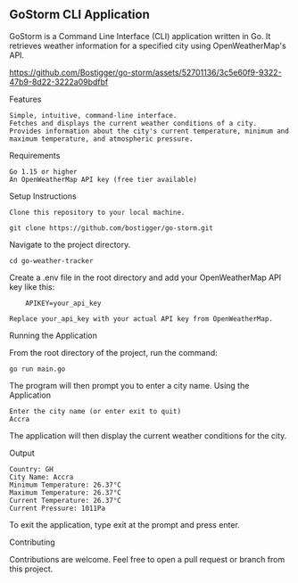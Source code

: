 ## GoStorm CLI Application

GoStorm is a Command Line Interface (CLI) application written in Go. It retrieves weather information for a specified city using OpenWeatherMap's API.

https://github.com/Bostigger/go-storm/assets/52701136/3c5e60f9-9322-47b9-8d22-3222a09bdfbf



Features

    Simple, intuitive, command-line interface.
    Fetches and displays the current weather conditions of a city.
    Provides information about the city's current temperature, minimum and maximum temperature, and atmospheric pressure.

Requirements

    Go 1.15 or higher
    An OpenWeatherMap API key (free tier available)

Setup Instructions

    Clone this repository to your local machine.

```
git clone https://github.com/bostigger/go-storm.git
```

Navigate to the project directory.

```
cd go-weather-tracker
```

Create a .env file in the root directory and add your OpenWeatherMap API key like this:

```
    APIKEY=your_api_key
```

    Replace your_api_key with your actual API key from OpenWeatherMap.

Running the Application

From the root directory of the project, run the command:

```
go run main.go
```

The program will then prompt you to enter a city name.
Using the Application
```
Enter the city name (or enter exit to quit)
Accra
```


The application will then display the current weather conditions for the city.

Output
```
Country: GH
City Name: Accra
Minimum Temperature: 26.37°C
Maximum Temperature: 26.37°C
Current Temperature: 26.37°C
Current Pressure: 1011Pa

```
To exit the application, type exit at the prompt and press enter.

Contributing

Contributions are welcome. Feel free to open a pull request or branch from this project.
